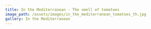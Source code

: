 ```yaml
---
title: In the Mediterranean - The smell of tomatoes
image_path: /assets/images/in_the_mediterranean_tomatoes_th.jpg
gallery: In the Mediterranean
---
```

